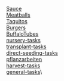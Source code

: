 <a href='Sauce.html'>Sauce</a>\
<a href='Meatballs.html'>Meatballs</a>\
<a href='Taquitos.html'>Taquitos</a>\
<a href='Burgers.html'>Burgers</a>\
<a href='BuffaloTubes.html'>BuffaloTubes</a>\
<a href='nursery-tasks.html'>nursery-tasks</a>\
<a href='transplant-tasks.html'>transplant-tasks</a>\
<a href='direct-seeding-tasks.html'>direct-seeding-tasks</a>\
<a href='pflanzarbeiten.html'>pflanzarbeiten</a>\
<a href='harvest-tasks.html'>harvest-tasks</a>\
<a href='general-tasks.html'>general-tasks</a>\
